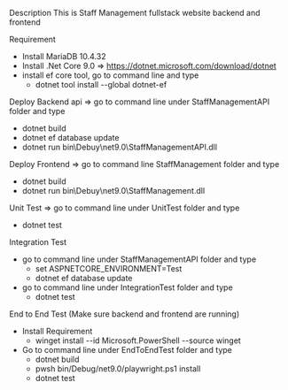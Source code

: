 Description
This is Staff Management fullstack website backend and frontend

Requirement

- Install MariaDB 10.4.32
- Install .Net Core 9.0 => https://dotnet.microsoft.com/download/dotnet
- install ef core tool, go to command line and type
	+ dotnet tool install --global dotnet-ef

Deploy Backend api => go to command line under StaffManagementAPI folder and type
- dotnet build
- dotnet ef database update
- dotnet run bin\Debuy\net9.0\StaffManagementAPI.dll

Deploy Frontend => go to command line StaffManagement folder and type
- dotnet build
- dotnet run bin\Debuy\net9.0\StaffManagement.dll

Unit Test => go to command line under UnitTest folder and type
- dotnet test

Integration Test 
- go to command line under StaffManagementAPI folder and type
	+ set ASPNETCORE_ENVIRONMENT=Test
	+ dotnet ef database update
- go to command line under IntegrationTest folder and type
	+ dotnet test

End to End Test (Make sure backend and frontend are running) 
- Install Requirement
	+ winget install --id Microsoft.PowerShell --source winget
- Go to command line under EndToEndTest folder and type
	+ dotnet build
	+ pwsh bin/Debug/net9.0/playwright.ps1 install
	+ dotnet test